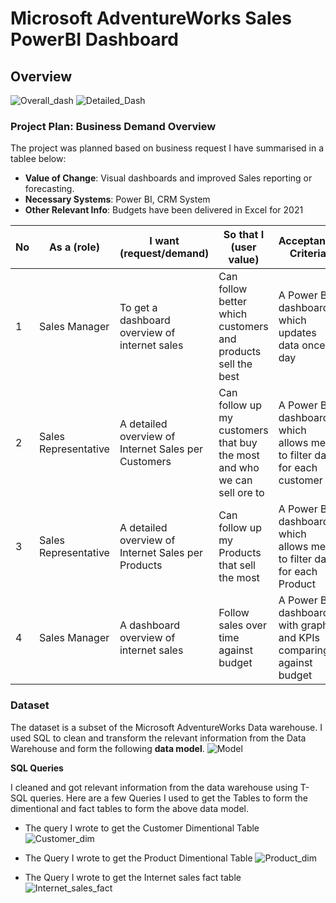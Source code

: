 # Microsoft AdventureWorks Sales PowerBI Dashboard

## Overview
![Overall_dash](https://github.com/user-attachments/assets/b13af47b-3e86-4b71-b836-554d9432a608)
![Detailed_Dash](https://github.com/user-attachments/assets/a205cb67-8cdb-487a-a226-d9370ce2eba3)

### Project Plan: Business Demand Overview

The project was planned based on business request I have summarised in a tablee below:

- **Value of Change**: Visual dashboards and improved Sales reporting or forecasting.
- **Necessary Systems**: Power BI, CRM System
- **Other Relevant Info**: Budgets have been delivered in Excel for 2021


| No | As a (role)            | I want (request/demand)                                | So that I (user value)                                        | Acceptance Criteria                                              |
|----|------------------------|-------------------------------------------------------|---------------------------------------------------------------|------------------------------------------------------------------|
| 1  | Sales Manager          | To get a dashboard overview of internet sales          | Can follow better which customers and products sell the best   | A Power BI dashboard which updates data once a day               |
| 2  | Sales Representative   | A detailed overview of Internet Sales per Customers    | Can follow up my customers that buy the most and who we can sell ore to | A Power BI dashboard which allows me to filter data for each customer |
| 3  | Sales Representative   | A detailed overview of Internet Sales per Products     | Can follow up my Products that sell the most                  | A Power BI dashboard which allows me to filter data for each Product  |
| 4  | Sales Manager          | A dashboard overview of internet sales                 | Follow sales over time against budget                         | A Power BI dashboard with graphs and KPIs comparing against budget |


### Dataset
The dataset is a subset of the Microsoft AdventureWorks Data warehouse. I used SQL to clean and transform the relevant information from the Data Warehouse and form the following **data model**.
![Model](https://github.com/user-attachments/assets/31541329-8195-4236-8c68-ef530d38e828)

**SQL Queries**

I cleaned and got relevant information from the data warehouse using T-SQL queries. Here are a few Queries I used to get the Tables to form the dimentional and fact tables to form the above data model.

- The query I wrote to get the Customer Dimentional Table
  ![Customer_dim](https://github.com/user-attachments/assets/ff7a5e59-2c3d-48e5-9dc8-73596dcdd37a)

- The Query I wrote to get the Product Dimentional Table
  ![Product_dim](https://github.com/user-attachments/assets/32af91d9-bc82-441d-8e22-29f1d3887728)

- The Query I wrote to get the Internet sales fact table
![Internet_sales_fact](https://github.com/user-attachments/assets/520ff16b-a91b-4ab2-9fd1-428b565063da)




